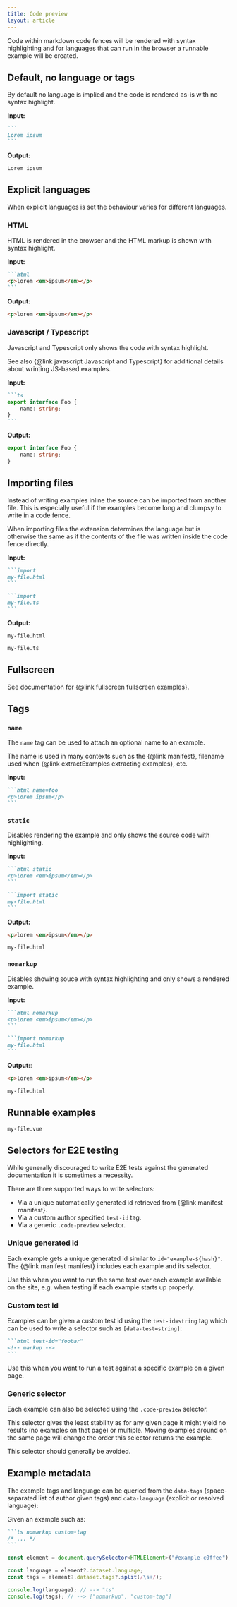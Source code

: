 ```yaml
---
title: Code preview
layout: article
---
```


Code within markdown code fences will be rendered with syntax highlighting and for languages that can run in the browser a runnable example will be created.

## Default, no language or tags

By default no language is implied and the code is rendered as-is with no syntax highlight.

**Input:**

````md
```
Lorem ipsum
```
````

**Output:**

```
Lorem ipsum
```

## Explicit languages

When explicit languages is set the behaviour varies for different languages.

### HTML

HTML is rendered in the browser and the HTML markup is shown with syntax highlight.

**Input:**

````md
```html
<p>lorem <em>ipsum</em></p>
```
````

**Output:**

```html
<p>lorem <em>ipsum</em></p>
```

### Javascript / Typescript

Javascript and Typescript only shows the code with syntax highlight.

See also {@link javascript Javascript and Typescript} for additional details about wrinting JS-based examples.

**Input:**

````md
```ts
export interface Foo {
    name: string;
}
```
````

**Output:**

```ts
export interface Foo {
    name: string;
}
```

## Importing files

Instead of writing examples inline the source can be imported from another file.
This is especially useful if the examples become long and clumpsy to write in a code fence.

When importing files the extension determines the language but is otherwise the same as if the contents of the file was written inside the code fence directly.

**Input:**

````md
```import
my-file.html
```

```import
my-file.ts
```
````

**Output:**

```import
my-file.html
```

```import
my-file.ts
```

## Fullscreen

See documentation for {@link fullscreen fullscreen examples}.

## Tags

### `name`

The `name` tag can be used to attach an optional name to an example.

The name is used in many contexts such as the {@link manifest}, filename used when {@link extractExamples extracting examples}, etc.

**Input:**

````md
```html name=foo
<p>lorem ipsum</p>
```
````

### `static`

Disables rendering the example and only shows the source code with highlighting.

**Input:**

````md
```html static
<p>lorem <em>ipsum</em></p>
```

```import static
my-file.html
```
````

**Output:**

```html static
<p>lorem <em>ipsum</em></p>
```

```import static
my-file.html
```

### `nomarkup`

Disables showing souce with syntax highlighting and only shows a rendered example.

**Input:**

````md
```html nomarkup
<p>lorem <em>ipsum</em></p>
```

```import nomarkup
my-file.html
```
````

**Output:**:

```html nomarkup
<p>lorem <em>ipsum</em></p>
```

```import nomarkup
my-file.html
```

## Runnable examples

```import
my-file.vue
```

## Selectors for E2E testing

While generally discouraged to write E2E tests against the generated documentation it is sometimes a necessity.

There are three supported ways to write selectors:

- Via a unique automatically generated id retrieved from {@link manifest manifest}.
- Via a custom author specified `test-id` tag.
- Via a generic `.code-preview` selector.

### Unique generated id

Each example gets a unique generated id similar to `id="example-${hash}"`.
The {@link manifest manifest} includes each example and its selector.

Use this when you want to run the same test over each example available on the site, e.g. when testing if each example starts up properly.

### Custom test id

Examples can be given a custom test id using the `test-id=string` tag which can be used to write a selector such as `[data-test=string]`:

````md
```html test-id="foobar"
<!-- markup -->
```
````

Use this when you want to run a test against a specific example on a given page.

### Generic selector

Each example can also be selected using the `.code-preview` selector.

This selector gives the least stability as for any given page it might yield no results (no examples on that page) or multiple.
Moving examples around on the same page will change the order this selector returns the example.

This selector should generally be avoided.

## Example metadata

The example tags and language can be queried from the `data-tags` (space-separated list of author given tags) and `data-language` (explicit or resolved language):

Given an example such as:

````md
```ts nomarkup custom-tag
/* ... */
```
````

```ts
const element = document.querySelector<HTMLElement>("#example-c0ffee");

const language = element?.dataset.language;
const tags = element?.dataset.tags?.split(/\s+/);

console.log(language); // --> "ts"
console.log(tags); // --> ["nomarkup", "custom-tag"]
```
